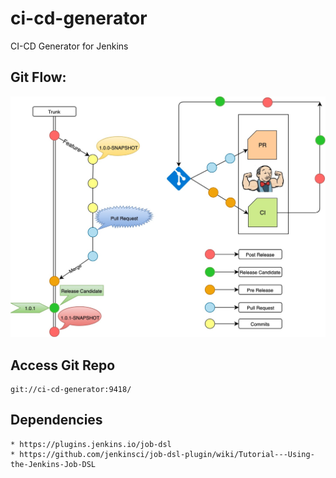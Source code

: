 # ci-cd-generator
CI-CD Generator for Jenkins

## Git Flow:
![Git FLow](images/gitFlow.jpg)

## Access Git Repo

```
git://ci-cd-generator:9418/
```

## Dependencies
	* https://plugins.jenkins.io/job-dsl
	* https://github.com/jenkinsci/job-dsl-plugin/wiki/Tutorial---Using-the-Jenkins-Job-DSL